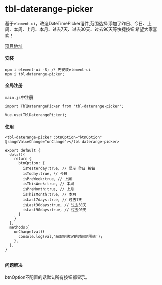 # tbl-daterange-picker
基于`element-ui`，改造DateTimePicker组件,范围选择
添加了昨日、今日、上周、本周、上月、本月、过去7天、过去30天、过去90天等快捷按钮
希望大家喜欢！

[项目地址](https://github.com/Dspecial/tbl-daterange-picker.git)

#### 安装

```
npm i element-ui -S; // 先安装element-ui
npm i tbl-daterange-picker;
```

#### 全局注册

`main.js`中注册

```
import TblDaterangePicker from 'tbl-daterange-picker';

Vue.use(TblDaterangePicker);
```

#### 使用

```
<tbl-daterange-picker :btnOption="btnOption" @rangeValueChange="onChange"></tbl-daterange-picker>

export default {
  data(){
    return {
      btnOption: {
        isYesterday:true, // 显示 昨日 按钮
        isToday:true, // 今日
        isPreWeek:true, // 上周
        isThisWeek:true, // 本周
        isPreMonth:true, // 上月
        isThisMonth:true, // 本月
        isLast7days:true, // 过去7天
        isLast30days:true, // 过去30天
        isLast90days:true, // 过去90天
      }
    }
  },
  methods:{
    onChange(val){
      console.log(val,'获取到绑定的时间范围值');
    },
  },
}
	
```

#### 问题解决

btnOption不配置的话默认所有按钮都显示。


